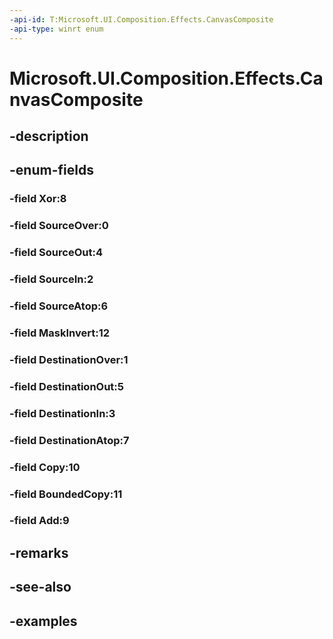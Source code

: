 ```yaml
---
-api-id: T:Microsoft.UI.Composition.Effects.CanvasComposite
-api-type: winrt enum
---
```


<!-- Enumeration syntax.
public enum CanvasComposite : int 
-->

# Microsoft.UI.Composition.Effects.CanvasComposite

## -description

## -enum-fields
### -field Xor:8

### -field SourceOver:0

### -field SourceOut:4

### -field SourceIn:2

### -field SourceAtop:6

### -field MaskInvert:12

### -field DestinationOver:1

### -field DestinationOut:5

### -field DestinationIn:3

### -field DestinationAtop:7

### -field Copy:10

### -field BoundedCopy:11

### -field Add:9

## -remarks

## -see-also

## -examples

